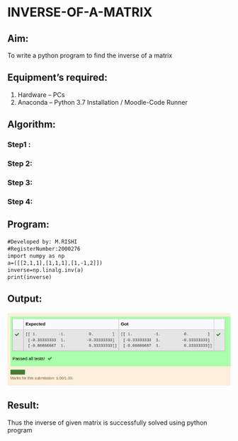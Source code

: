 # INVERSE-OF-A-MATRIX
## Aim:
To write a python program to find the inverse of a matrix
## Equipment’s required:
1. 	Hardware – PCs
2. 	Anaconda – Python 3.7 Installation / Moodle-Code Runner
## Algorithm:
### Step1 : 
### Step 2: 
### Step 3: 
### Step 4: 

## Program:
```
#Developed by: M.RISHI
#RegisterNumber:2000276
import numpy as np
a=([[2,1,1],[1,1,1],[1,-1,2]])
inverse=np.linalg.inv(a)
print(inverse)
```
## Output:
![OUTPUT](/inverse_of_matrix.png)
## Result:
Thus the inverse of given matrix is successfully solved using python program

